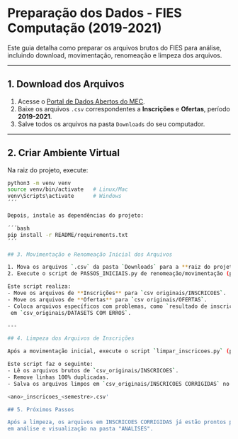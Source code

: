 # Preparação dos Dados - FIES Computação (2019-2021)

Este guia detalha como preparar os arquivos brutos do FIES para análise, incluindo download, movimentação, renomeação e limpeza dos arquivos.

---

## 1. Download dos Arquivos

1. Acesse o [Portal de Dados Abertos do MEC](https://dadosabertos.mec.gov.br/fies).  
2. Baixe os arquivos `.csv` correspondentes a **Inscrições** e **Ofertas**, período **2019-2021**.  
3. Salve todos os arquivos na pasta `Downloads` do seu computador.

---

## 2. Criar Ambiente Virtual

Na raiz do projeto, execute:

```bash
python3 -m venv venv
source venv/bin/activate   # Linux/Mac
venv\Scripts\activate      # Windows
´´´

Depois, instale as dependências do projeto:

´´´bash
pip install -r README/requirements.txt
´´´

## 3. Movimentação e Renomeação Inicial dos Arquivos

1. Mova os arquivos `.csv` da pasta `Downloads` para a **raiz do projeto**.  
2. Execute o script de PASSOS_INICIAIS.py de renomeação/movimentação (presente na pasta `README/`).  

Este script realiza:  
- Move os arquivos de **Inscrições** para `csv originais/INSCRICOES`.  
- Move os arquivos de **Ofertas** para `csv originais/OFERTAS`.  
- Coloca arquivos específicos com problemas, como `resultado de inscricoes fies 2020/1`,
 em `csv_originais/DATASETS COM ERROS`.

---

## 4. Limpeza dos Arquivos de Inscrições

Após a movimentação inicial, execute o script `limpar_inscricoes.py` (presente na pasta `README/`).  

Este script faz o seguinte:  
- Lê os arquivos brutos de `csv_originais/INSCRICOES`.  
- Remove linhas 100% duplicadas.  
- Salva os arquivos limpos em `csv_originais/INSCRICOES CORRIGIDAS` no formato:

<ano>_inscricoes_<semestre>.csv'

## 5. Próximos Passos

Após a limpeza, os arquivos em INSCRICOES CORRIGIDAS já estão prontos para serem utilizados,
em análise e visualização na pasta "ANALISES".